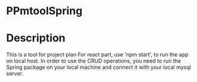 # PPmtoolSpring

# Description
This is a tool for project plan
For react part, use 'npm start', to run the app on local host.
In order to use the CRUD operations, you need to run the Spring package on your local machine and connect it with your local mysql server.
